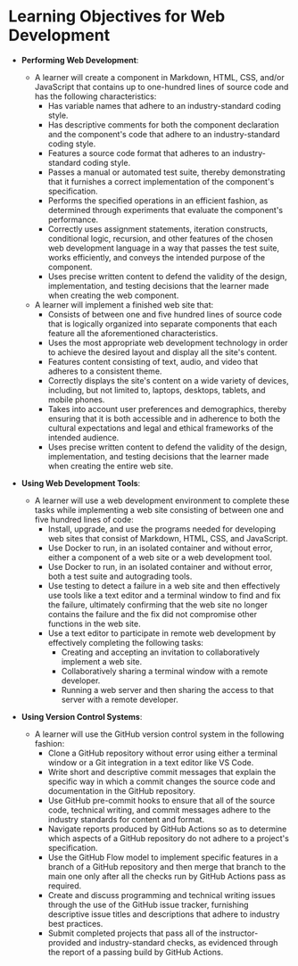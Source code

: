 # Learning Objectives for Web Development

- **Performing Web Development**:
  - A learner will create a component in Markdown, HTML, CSS, and/or JavaScript
    that contains up to one-hundred lines of source code and has the following
    characteristics:
    - Has variable names that adhere to an industry-standard coding style.
    - Has descriptive comments for both the component declaration and the
      component's code that adhere to an industry-standard coding style.
    - Features a source code format that adheres to an industry-standard coding
      style.
    - Passes a manual or automated test suite, thereby demonstrating that it
      furnishes a correct implementation of the component's specification.
    - Performs the specified operations in an efficient fashion, as determined
      through experiments that evaluate the component's performance.
    - Correctly uses assignment statements, iteration constructs, conditional
      logic, recursion, and other features of the chosen web development
      language in a way that passes the test suite, works efficiently, and
      conveys the intended purpose of the component.
    - Uses precise written content to defend the validity of the design,
      implementation, and testing decisions that the learner made when creating
      the web component.
  - A learner will implement a finished web site that:
    - Consists of between one and five hundred lines of source code that is
      logically organized into separate components that each feature all the
      aforementioned characteristics.
    - Uses the most appropriate web development technology in order to achieve
      the desired layout and display all the site's content.
    - Features content consisting of text, audio, and video that adheres to a
      consistent theme.
    - Correctly displays the site's content on a wide variety of devices,
      including, but not limited to, laptops, desktops, tablets, and mobile
      phones.
    - Takes into account user preferences and demographics, thereby ensuring
      that it is both accessible and in adherence to both the cultural
      expectations and legal and ethical frameworks of the intended audience.
    - Uses precise written content to defend the validity of the design,
      implementation, and testing decisions that the learner made when creating
      the entire web site.

- **Using Web Development Tools**:
  - A learner will use a web development environment to complete these tasks
    while implementing a web site consisting of between one and five hundred
      lines of code:
    - Install, upgrade, and use the programs needed for developing web sites
      that consist of Markdown, HTML, CSS, and JavaScript.
    - Use Docker to run, in an isolated container and without error, either a
      component of a web site or a web development tool.
    - Use Docker to run, in an isolated container and without error, both a test
      suite and autograding tools.
    - Use testing to detect a failure in a web site and then effectively use
      tools like a text editor and a terminal window to find and fix the
      failure, ultimately confirming that the web site no longer contains the
      failure and the fix did not compromise other functions in the web site.
    - Use a text editor to participate in remote web development by effectively
      completing the following tasks:
        - Creating and accepting an invitation to collaboratively implement a
          web site.
        - Collaboratively sharing a terminal window with a remote developer.
        - Running a web server and then sharing the access to that server with a
          remote developer.

- **Using Version Control Systems**:
  - A learner will use the GitHub version control system in the following
    fashion:
    - Clone a GitHub repository without error using either a terminal window or
      a Git integration in a text editor like VS Code.
    - Write short and descriptive commit messages that explain the specific way
      in which a commit changes the source code and documentation in the GitHub
      repository.
    - Use GitHub pre-commit hooks to ensure that all of the source code,
      technical writing, and commit messages adhere to the industry standards
      for content and format.
    - Navigate reports produced by GitHub Actions so as to determine which
      aspects of a GitHub repository do not adhere to a project's specification.
    - Use the GitHub Flow model to implement specific features in a branch of a
      GitHub repository and then merge that branch to the main one only after
      all the checks run by GitHub Actions pass as required.
    - Create and discuss programming and technical writing issues through the
      use of the GitHub issue tracker, furnishing descriptive issue titles and
      descriptions that adhere to industry best practices.
    - Submit completed projects that pass all of the instructor-provided and
      industry-standard checks, as evidenced through the report of a passing
      build by GitHub Actions.
